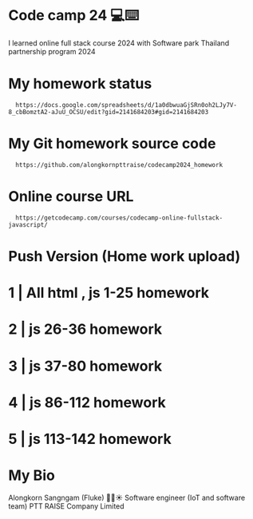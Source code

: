 # Code camp 24 💻⌨️

I learned online full stack course 2024 with Software park Thailand partnership program 2024


# My homework status 
      https://docs.google.com/spreadsheets/d/1a0dbwuaGjSRn0oh2LJy7V-8_cbBomztA2-aJuU_OCSU/edit?gid=2141684203#gid=2141684203 


# My Git homework source code
      https://github.com/alongkornpttraise/codecamp2024_homework


# Online course URL
      https://getcodecamp.com/courses/codecamp-online-fullstack-javascript/ 

      
# Push Version (Home work upload)

# 1  |  All html , js 1-25 homework
# 2  |  js 26-36 homework
# 3  |  js 37-80 homework
# 4  |  js 86-112 homework
# 5  |  js 113-142 homework


# My Bio

Alongkorn Sangngam (Fluke) 👨🤖☀️
Software engineer (IoT and software team)
PTT RAISE Company Limited

